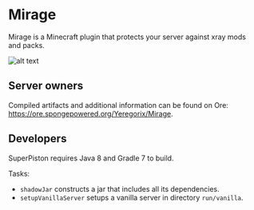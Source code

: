 # Mirage

Mirage is a Minecraft plugin that protects your server against xray mods and packs.

![alt text](https://files.smoofyuniverse.net/images/mirage_screenshots.png)

## Server owners

Compiled artifacts and additional information can be found on Ore: https://ore.spongepowered.org/Yeregorix/Mirage.

## Developers

SuperPiston requires Java 8 and Gradle 7 to build.

Tasks:

- `shadowJar` constructs a jar that includes all its dependencies.
- `setupVanillaServer` setups a vanilla server in directory `run/vanilla`.
